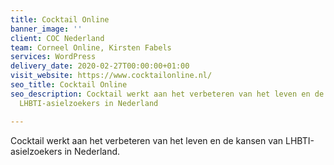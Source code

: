 ```yaml
---
title: Cocktail Online
banner_image: ''
client: COC Nederland
team: Corneel Online, Kirsten Fabels
services: WordPress
delivery_date: 2020-02-27T00:00:00+01:00
visit_website: https://www.cocktailonline.nl/
seo_title: Cocktail Online
seo_description: Cocktail werkt aan het verbeteren van het leven en de kansen van
  LHBTI-asielzoekers in Nederland

---
```

Cocktail werkt aan het verbeteren van het leven en de kansen van LHBTI-asielzoekers in Nederland.